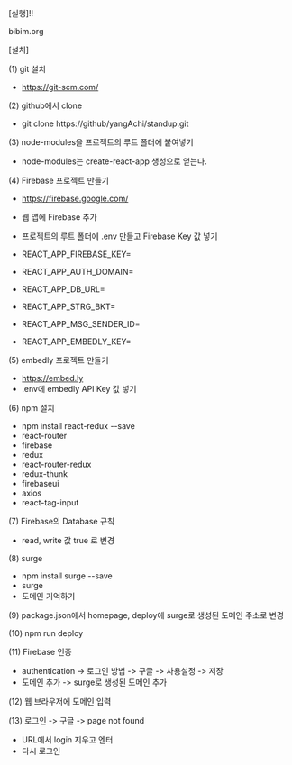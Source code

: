 [실행]!!

bibim.org



[설치] 

(1) git 설치
- https://git-scm.com/

(2) github에서 clone
- git clone https://github/yangAchi/standup.git

(3) node-modules을 프로젝트의 루트 폴더에 붙여넣기
- node-modules는 create-react-app 생성으로 얻는다.

(4) Firebase 프로젝트 만들기
- https://firebase.google.com/
- 웹 앱에 Firebase 추가 
- 프로젝트의 루트 폴더에 .env 만들고 Firebase Key 값 넣기

- REACT_APP_FIREBASE_KEY=
- REACT_APP_AUTH_DOMAIN=
- REACT_APP_DB_URL=
- REACT_APP_STRG_BKT=
- REACT_APP_MSG_SENDER_ID=
- REACT_APP_EMBEDLY_KEY=

(5) embedly 프로젝트 만들기
- https://embed.ly
- .env에 embedly API Key 값 넣기

(6) npm 설치
- npm install react-redux --save
- react-router
- firebase
- redux
- react-router-redux
- redux-thunk
- firebaseui
- axios
- react-tag-input

(7) Firebase의 Database 규칙
- read, write 값 true 로 변경

(8) surge
- npm install surge --save
- surge
- 도메인 기억하기

(9) package.json에서 homepage, deploy에 surge로 생성된 도메인 주소로 변경

(10) npm run deploy

(11) Firebase 인증
- authentication -> 로그인 방법 -> 구글 -> 사용설정 -> 저장
- 도메인 추가 -> surge로 생성된 도메인 추가 

(12) 웹 브라우저에 도메인 입력

(13) 로그인 -> 구글 -> page not found 
- URL에서 login 지우고 엔터
- 다시 로그인 
